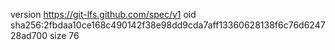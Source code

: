 version https://git-lfs.github.com/spec/v1
oid sha256:2fbdaa10ce168c490142f38e98dd9cda7aff13360628138f6c76d624728ad700
size 76
